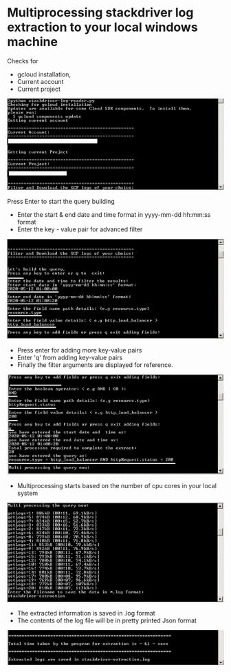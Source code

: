  # Multiprocessing stackdriver log extraction to your local windows machine
 
Checks for 
* gcloud installation,
* Current account
* Current project 

![Check pre-requisites](/ss/1.jpg)


Press Enter to start the query building

* Enter the start & end date and time format in yyyy-mm-dd hh:mm:ss format
* Enter the key - value pair for advanced filter

![Query builder](/ss/2.jpg)


* Press enter for adding more key-value pairs
* Enter 'q' from adding key-value pairs
* Finally the filter arguments are displayed for reference. 

![Query builder - additional arguments](/ss/3.jpg)

* Multiprocessing starts based on the number of cpu cores in your local system

![Multiprocessing](/ss/4.JPG)

* The extracted information is saved in .log format
* The contents of the log file will be in pretty printed Json format

![Log file](/ss/5.JPG)










